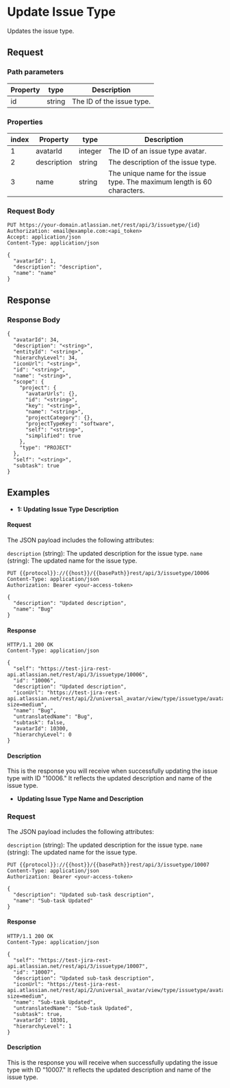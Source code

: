 # Update Issue Type
Updates the issue type.


## Request

### Path parameters
| Property | type   | Description               |
|----------|--------|---------------------------|
| id       | string | The ID of the issue type. |

### Properties
| index | Property    | type    | Description                                                              |
|-------|-------------|---------|--------------------------------------------------------------------------|
| 1     | avatarId    | integer | The ID of an issue type avatar.                                          |
| 2     | description | string  | The description of the issue type.                                       |
| 3     | name        | string  | The unique name for the issue type. The maximum length is 60 characters. |


### Request Body
```http request
PUT https://your-domain.atlassian.net/rest/api/3/issuetype/{id}
Authorization: email@example.com:<api_token>
Accept: application/json
Content-Type: application/json

{
  "avatarId": 1,
  "description": "description",
  "name": "name"
}
```

## Response
### Response Body
```http 
{
  "avatarId": 34,
  "description": "<string>",
  "entityId": "<string>",
  "hierarchyLevel": 34,
  "iconUrl": "<string>",
  "id": "<string>",
  "name": "<string>",
  "scope": {
    "project": {
      "avatarUrls": {},
      "id": "<string>",
      "key": "<string>",
      "name": "<string>",
      "projectCategory": {},
      "projectTypeKey": "software",
      "self": "<string>",
      "simplified": true
    },
    "type": "PROJECT"
  },
  "self": "<string>",
  "subtask": true
}
```

## Examples
- **1: Updating Issue Type Description**
#### Request
The JSON payload includes the following attributes:

`description` (string): The updated description for the issue type.
`name` (string): The updated name for the issue type.

```http
PUT {{protocol}}://{{host}}/{{basePath}}rest/api/3/issuetype/10006
Content-Type: application/json
Authorization: Bearer <your-access-token>

{
  "description": "Updated description",
  "name": "Bug"
}
```

#### Response
```
HTTP/1.1 200 OK
Content-Type: application/json

{
  "self": "https://test-jira-rest-api.atlassian.net/rest/api/3/issuetype/10006",
  "id": "10006",
  "description": "Updated description",
  "iconUrl": "https://test-jira-rest-api.atlassian.net/rest/api/2/universal_avatar/view/type/issuetype/avatar/10300?size=medium",
  "name": "Bug",
  "untranslatedName": "Bug",
  "subtask": false,
  "avatarId": 10300,
  "hierarchyLevel": 0
}
```

#### Description
This is the response you will receive when successfully updating the issue type with ID "10006." It reflects the updated description and name of the issue type.

- **Updating Issue Type Name and Description**
### Request
The JSON payload includes the following attributes:

`description` (string): The updated description for the issue type.
`name` (string): The updated name for the issue type.

```http 
PUT {{protocol}}://{{host}}/{{basePath}}rest/api/3/issuetype/10007
Content-Type: application/json
Authorization: Bearer <your-access-token>

{
  "description": "Updated sub-task description",
  "name": "Sub-task Updated"
}
```

#### Response
```http 
HTTP/1.1 200 OK
Content-Type: application/json

{
  "self": "https://test-jira-rest-api.atlassian.net/rest/api/3/issuetype/10007",
  "id": "10007",
  "description": "Updated sub-task description",
  "iconUrl": "https://test-jira-rest-api.atlassian.net/rest/api/2/universal_avatar/view/type/issuetype/avatar/10301?size=medium",
  "name": "Sub-task Updated",
  "untranslatedName": "Sub-task Updated",
  "subtask": true,
  "avatarId": 10301,
  "hierarchyLevel": 1
}
```

#### Description
This is the response you will receive when successfully updating the issue type with ID "10007." It reflects the updated description and name of the issue type.